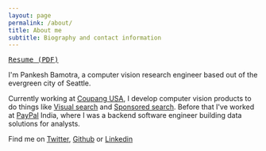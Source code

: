 ```yaml
---
layout: page
permalink: /about/
title: About me
subtitle: Biography and contact information
---
```


<a href="/assets/docs/resume.pdf"><tt>Resume (PDF)</tt></a>

I'm Pankesh Bamotra, a computer vision research engineer based out of the evergreen city of Seattle.

Currently working at [Coupang USA][coupang], I develop computer vision products to do things like [Visual search][ms-vs] and [Sponsored search][ss]. Before that I've worked at [PayPal][paypal] India, where I was a backend software engineer building data solutions for analysts.

Find me on [Twitter][twitter], [Github][github] or [Linkedin][linkedin]

[coupang]: https://www.coupang-usa.com/
[ms-vs]: https://www.bing.com/visualsearch
[ss]: https://en.wikipedia.org/wiki/Sponsored_search_auction
[paypal]: https://www.paypal.com
[email]: mailto:contact[at]pankesh[dot]com
[twitter]: https://twitter.com/__pbamotra__
[github]: https://github.com/pbamotra
[linkedin]: https://www.linkedin.com/in/pbamotra
